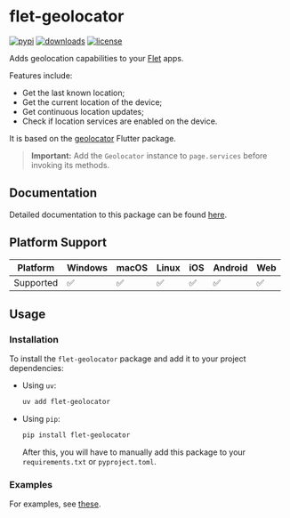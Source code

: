 # flet-geolocator

[![pypi](https://img.shields.io/pypi/v/flet-geolocator.svg)](https://pypi.python.org/pypi/flet-geolocator)
[![downloads](https://static.pepy.tech/badge/flet-geolocator/month)](https://pepy.tech/project/flet-geolocator)
[![license](https://img.shields.io/github/license/flet-dev/flet.svg)](https://github.com/flet-dev/flet/blob/main/sdk/python/packages/flet-geolocator/LICENSE)

Adds geolocation capabilities to your [Flet](https://flet.dev) apps.

Features include:
- Get the last known location;
- Get the current location of the device;
- Get continuous location updates;
- Check if location services are enabled on the device.

It is based on the [geolocator](https://pub.dev/packages/geolocator) Flutter package.

> **Important:** Add the `Geolocator` instance to `page.services` before invoking its methods.

## Documentation

Detailed documentation to this package can be found [here](https://docs.flet.dev/geolocator/).

## Platform Support

| Platform | Windows | macOS | Linux | iOS | Android | Web |
|----------|---------|-------|-------|-----|---------|-----|
| Supported|    ✅    |   ✅   |   ✅   |  ✅  |    ✅    |  ✅  |

## Usage

### Installation

To install the `flet-geolocator` package and add it to your project dependencies:

- Using `uv`:
    ```bash
    uv add flet-geolocator
    ```

- Using `pip`:
    ```bash
    pip install flet-geolocator
    ```
    After this, you will have to manually add this package to your `requirements.txt` or `pyproject.toml`.

### Examples

For examples, see [these](https://github.com/flet-dev/flet/tree/main/examples/controls/geolocator).
